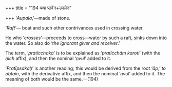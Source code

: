 +++
title = "194 यथा प्लवेन+उपलेन"

+++
‘*Aupala*,’—made of stone.

‘*Raft*’— boat and such other contrivances used in crossing water.

He who ‘*crosses*’—proceeds to cross—water by such a raft, sinks down
into the water. So also do ‘*the ignorant giver and receiver*.’

The term, ‘*pratīcchaka*’ is to be explained as ‘*pratīcchām karoti*’
(with the *ṇich* affix), and then the nominal ‘*ṇvul*’ added to it.

‘*Pratīpsakaḥ*’ is another reading; this would be derived from the root
‘*āp,’ to obtain*, with the derivative affix, and then the nominal
‘*ṇvul*’ added to it. The meaning of both would be the same.—(194)
